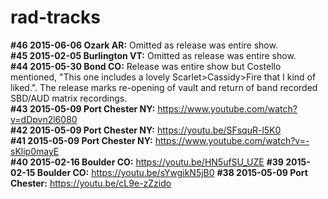 # rad-tracks

<b>#46 2015-06-06 Ozark AR:</b> Omitted as release was entire show.<br>
<b>#45 2015-02-05 Burlington VT:</b> Omitted as release was entire show.<br>
<b>#44 2015-05-30 Bond CO:</b> Release was entire show but Costello mentioned, "This one includes a lovely Scarlet>Cassidy>Fire that I kind of liked.". The release marks re-opening of vault and return of band recorded SBD/AUD matrix recordings.<br>
<b>#43 2015-05-09 Port Chester NY:</b> https://www.youtube.com/watch?v=dDpvn2l6080<br>
<b>#42 2015-05-09 Port Chester NY:</b> https://youtu.be/SFsquR-l5K0<br>
<b>#41 2015-05-09 Port Chester NY:</b> https://www.youtube.com/watch?v=-sKlip0mayE<br>
<b>#40 2015-02-16 Boulder CO:</b> https://youtu.be/HN5ufSU_UZE
<b>#39 2015-02-15 Boulder CO:</b> https://youtu.be/sYwgikN5jB0
<b>#38 2015-05-09 Port Chester:</b> https://youtu.be/cL9e-zZzido
